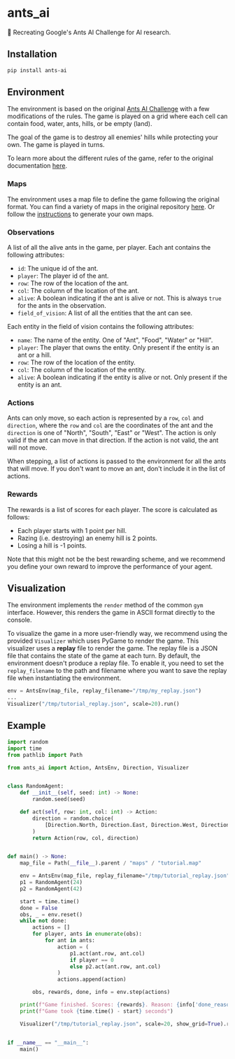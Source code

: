 # ants_ai

:ant: Recreating Google's Ants AI Challenge for AI research.

## Installation

```bash
pip install ants-ai
```

## Environment

The environment is based on the original [Ants AI Challenge](http://ants.aichallenge.org/) with a few modifications of the rules.
The game is played on a grid where each cell can contain food, water, ants, hills, or be empty (land).

The goal of the game is to destroy all enemies' hills while protecting your own. The game is played in turns.

To learn more about the different rules of the game, refer to the original documentation [here](http://ants.aichallenge.org/specification.php).

### Maps

The environment uses a map file to define the game following the original format.
You can find a variety of maps in the original repository [here](https://github.com/aichallenge/aichallenge/tree/epsilon/ants/maps).
Or follow the [instructions](http://ants.aichallenge.org/specification.php#Map-Format) to generate your own maps.

### Observations

A list of all the alive ants in the game, per player. Each ant contains the following attributes:

- `id`: The unique id of the ant.
- `player`: The player id of the ant.
- `row`: The row of the location of the ant.
- `col`: The column of the location of the ant.
- `alive`: A boolean indicating if the ant is alive or not. This is always `true` for the ants in the observation.
- `field_of_vision`: A list of all the entities that the ant can see.

Each entity in the field of vision contains the following attributes:

- `name`: The name of the entity. One of "Ant", "Food", "Water" or "Hill".
- `player`: The player that owns the entity. Only present if the entity is an ant or a hill.
- `row`: The row of the location of the entity.
- `col`: The column of the location of the entity.
- `alive`: A boolean indicating if the entity is alive or not. Only present if the entity is an ant.

### Actions

Ants can only move, so each action is represented by a `row`, `col` and `direction`, where the `row` and `col` are the coordinates of the ant and the `direction` is one of "North", "South", "East" or "West".
The action is only valid if the ant can move in that direction. If the action is not valid, the ant will not move.

When stepping, a list of actions is passed to the environment for all the ants that will move. If you don't want to move an ant, don't include it in the list of actions.

### Rewards

The rewards is a list of scores for each player. The score is calculated as follows:

- Each player starts with 1 point per hill.
- Razing (i.e. destroying) an enemy hill is 2 points.
- Losing a hill is -1 points.

Note that this might not be the best rewarding scheme, and we recommend you define your own reward to improve the performance of your agent.

## Visualization

The environment implements the `render` method of the common `gym` interface. However, this renders the game in ASCII format directly to the console.

To visualize the game in a more user-friendly way, we recommend using the provided `Visualizer` which uses PyGame to render the game.
This visualizer uses a **replay** file to render the game. The replay file is a JSON file that contains the state of the game at each turn.
By default, the environment doesn't produce a replay file.
To enable it, you need to set the `replay_filename` to the path and filename where you want to save the replay file when instantiating the environment.

```python
env = AntsEnv(map_file, replay_filename="/tmp/my_replay.json")
...
Visualizer("/tmp/tutorial_replay.json", scale=20).run()
```

## Example

```python
import random
import time
from pathlib import Path

from ants_ai import Action, AntsEnv, Direction, Visualizer


class RandomAgent:
    def __init__(self, seed: int) -> None:
        random.seed(seed)

    def act(self, row: int, col: int) -> Action:
        direction = random.choice(
            [Direction.North, Direction.East, Direction.West, Direction.South]
        )
        return Action(row, col, direction)


def main() -> None:
    map_file = Path(__file__).parent / "maps" / "tutorial.map"

    env = AntsEnv(map_file, replay_filename="/tmp/tutorial_replay.json")
    p1 = RandomAgent(24)
    p2 = RandomAgent(42)

    start = time.time()
    done = False
    obs, _ = env.reset()
    while not done:
        actions = []
        for player, ants in enumerate(obs):
            for ant in ants:
                action = (
                    p1.act(ant.row, ant.col)
                    if player == 0
                    else p2.act(ant.row, ant.col)
                )
                actions.append(action)

        obs, rewards, done, info = env.step(actions)

    print(f"Game finished. Scores: {rewards}. Reason: {info['done_reason']}")
    print(f"Game took {time.time() - start} seconds")

    Visualizer("/tmp/tutorial_replay.json", scale=20, show_grid=True).run()


if __name__ == "__main__":
    main()
```
